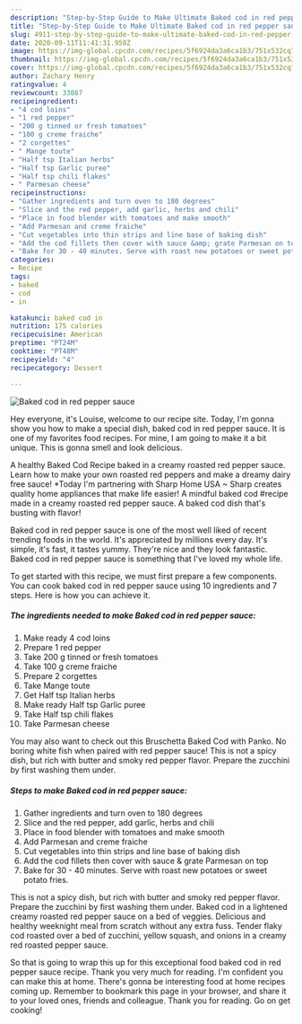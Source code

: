 ```yaml
---
description: "Step-by-Step Guide to Make Ultimate Baked cod in red pepper sauce"
title: "Step-by-Step Guide to Make Ultimate Baked cod in red pepper sauce"
slug: 4911-step-by-step-guide-to-make-ultimate-baked-cod-in-red-pepper-sauce
date: 2020-09-11T11:41:31.950Z
image: https://img-global.cpcdn.com/recipes/5f6924da3a6ca1b3/751x532cq70/baked-cod-in-red-pepper-sauce-recipe-main-photo.jpg
thumbnail: https://img-global.cpcdn.com/recipes/5f6924da3a6ca1b3/751x532cq70/baked-cod-in-red-pepper-sauce-recipe-main-photo.jpg
cover: https://img-global.cpcdn.com/recipes/5f6924da3a6ca1b3/751x532cq70/baked-cod-in-red-pepper-sauce-recipe-main-photo.jpg
author: Zachary Henry
ratingvalue: 4
reviewcount: 33087
recipeingredient:
- "4 cod loins"
- "1 red pepper"
- "200 g tinned or fresh tomatoes"
- "100 g creme fraiche"
- "2 corgettes"
- " Mange toute"
- "Half tsp Italian herbs"
- "Half tsp Garlic puree"
- "Half tsp chili flakes"
- " Parmesan cheese"
recipeinstructions:
- "Gather ingredients and turn oven to 180 degrees"
- "Slice and the red pepper, add garlic, herbs and chili"
- "Place in food blender with tomatoes and make smooth"
- "Add Parmesan and creme fraiche"
- "Cut vegetables into thin strips and line base of baking dish"
- "Add the cod fillets then cover with sauce &amp; grate Parmesan on top"
- "Bake for 30 - 40 minutes. Serve with roast new potatoes or sweet potato fries."
categories:
- Recipe
tags:
- baked
- cod
- in

katakunci: baked cod in 
nutrition: 175 calories
recipecuisine: American
preptime: "PT24M"
cooktime: "PT48M"
recipeyield: "4"
recipecategory: Dessert

---
```



![Baked cod in red pepper sauce](https://img-global.cpcdn.com/recipes/5f6924da3a6ca1b3/751x532cq70/baked-cod-in-red-pepper-sauce-recipe-main-photo.jpg)

Hey everyone, it's Louise, welcome to our recipe site. Today, I'm gonna show you how to make a special dish, baked cod in red pepper sauce. It is one of my favorites food recipes. For mine, I am going to make it a bit unique. This is gonna smell and look delicious.

A healthy Baked Cod Recipe baked in a creamy roasted red pepper sauce. Learn how to make your own roasted red peppers and make a dreamy dairy free sauce! *Today I&#39;m partnering with Sharp Home USA ~ Sharp creates quality home appliances that make life easier! A mindful baked cod #recipe made in a creamy roasted red pepper sauce. A baked cod dish that&#39;s busting with flavor!

Baked cod in red pepper sauce is one of the most well liked of recent trending foods in the world. It's appreciated by millions every day. It's simple, it's fast, it tastes yummy. They're nice and they look fantastic. Baked cod in red pepper sauce is something that I've loved my whole life.


To get started with this recipe, we must first prepare a few components. You can cook baked cod in red pepper sauce using 10 ingredients and 7 steps. Here is how you can achieve it.

<!--inarticleads1-->

##### The ingredients needed to make Baked cod in red pepper sauce:

1. Make ready 4 cod loins
1. Prepare 1 red pepper
1. Take 200 g tinned or fresh tomatoes
1. Take 100 g creme fraiche
1. Prepare 2 corgettes
1. Take  Mange toute
1. Get Half tsp Italian herbs
1. Make ready Half tsp Garlic puree
1. Take Half tsp chili flakes
1. Take  Parmesan cheese


You may also want to check out this Bruschetta Baked Cod with Panko. No boring white fish when paired with red pepper sauce! This is not a spicy dish, but rich with butter and smoky red pepper flavor. Prepare the zucchini by first washing them under. 

<!--inarticleads2-->

##### Steps to make Baked cod in red pepper sauce:

1. Gather ingredients and turn oven to 180 degrees
1. Slice and the red pepper, add garlic, herbs and chili
1. Place in food blender with tomatoes and make smooth
1. Add Parmesan and creme fraiche
1. Cut vegetables into thin strips and line base of baking dish
1. Add the cod fillets then cover with sauce &amp; grate Parmesan on top
1. Bake for 30 - 40 minutes. Serve with roast new potatoes or sweet potato fries.


This is not a spicy dish, but rich with butter and smoky red pepper flavor. Prepare the zucchini by first washing them under. Baked cod in a lightened creamy roasted red pepper sauce on a bed of veggies. Delicious and healthy weeknight meal from scratch without any extra fuss. Tender flaky cod roasted over a bed of zucchini, yellow squash, and onions in a creamy red roasted pepper sauce. 

So that is going to wrap this up for this exceptional food baked cod in red pepper sauce recipe. Thank you very much for reading. I'm confident you can make this at home. There's gonna be interesting food at home recipes coming up. Remember to bookmark this page in your browser, and share it to your loved ones, friends and colleague. Thank you for reading. Go on get cooking!
